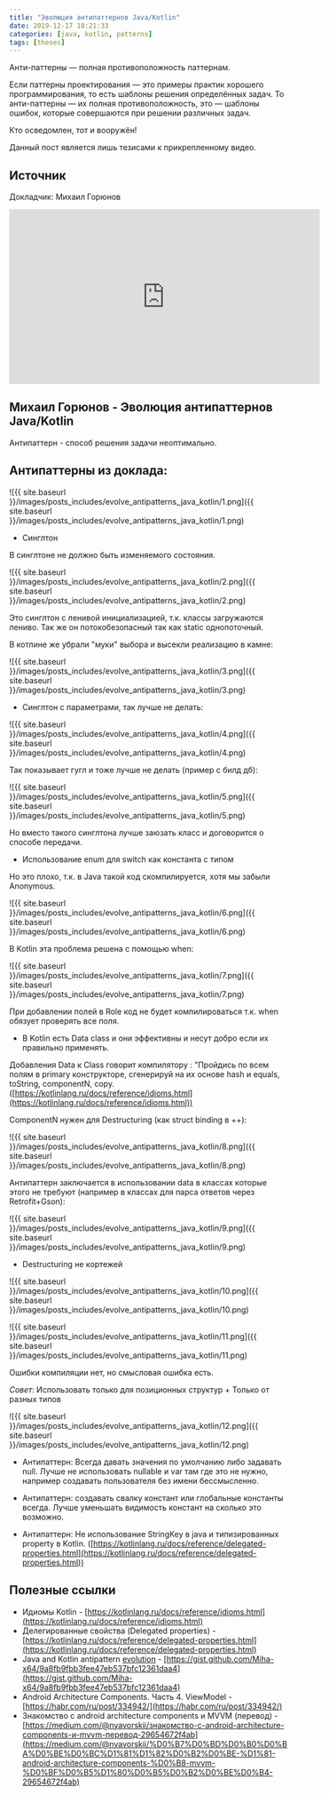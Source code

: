 ```yaml
---
title: "Эволюция антипаттернов Java/Kotlin"
date: 2019-12-17 18:21:33
categories: [java, kotlin, patterns]
tags: [theses]
---
```


Анти-паттерны — полная противоположность паттернам.

Если паттерны проектирования — это примеры практик хорошего программирования, то есть шаблоны решения определённых задач. То анти-паттерны — их полная противоположность, это — шаблоны ошибок, которые совершаются при решении различных задач.

Кто осведомлен, тот и вооружён!

Данный пост является лишь тезисами к прикрепленному видео.

## Источник

Докладчик: Михаил Горюнов

<div class="videoWrapper">
    <iframe width="560" height="315" src="https://www.youtube.com/embed/7be-l64jgTc" frameborder="0" allow="accelerometer; autoplay; encrypted-media; gyroscope; picture-in-picture" allowfullscreen></iframe>
</div>

## Михаил Горюнов - Эволюция антипаттернов Java/Kotlin

Антипаттерн - способ решения задачи неоптимально.

## Антипаттерны из доклада:

![{{ site.baseurl }}/images/posts_includes/evolve_antipatterns_java_kotlin/1.png]({{ site.baseurl }}/images/posts_includes/evolve_antipatterns_java_kotlin/1.png)

- Синглтон

В синглтоне не должно быть изменяемого состояния.

![{{ site.baseurl }}/images/posts_includes/evolve_antipatterns_java_kotlin/2.png]({{ site.baseurl }}/images/posts_includes/evolve_antipatterns_java_kotlin/2.png)

Это синглтон с ленивой инициализацией, т.к. классы загружаются лениво. Так же он потокобезопасный так как static однопоточный.

В котлине же убрали "муки" выбора и высекли реализацию в камне:

![{{ site.baseurl }}/images/posts_includes/evolve_antipatterns_java_kotlin/3.png]({{ site.baseurl }}/images/posts_includes/evolve_antipatterns_java_kotlin/3.png)

- Синглтон с параметрами, так лучше не делать:

![{{ site.baseurl }}/images/posts_includes/evolve_antipatterns_java_kotlin/4.png]({{ site.baseurl }}/images/posts_includes/evolve_antipatterns_java_kotlin/4.png)

Так показывает гугл и тоже лучше не делать (пример с билд дб):

![{{ site.baseurl }}/images/posts_includes/evolve_antipatterns_java_kotlin/5.png]({{ site.baseurl }}/images/posts_includes/evolve_antipatterns_java_kotlin/5.png)

Но вместо такого синглтона лучше заюзать класс и договорится о способе передачи.

- Использование enum для switch как константа с типом

Но это плохо, т.к. в Java такой код скомпилируется, хотя мы забыли Anonymous.

![{{ site.baseurl }}/images/posts_includes/evolve_antipatterns_java_kotlin/6.png]({{ site.baseurl }}/images/posts_includes/evolve_antipatterns_java_kotlin/6.png)

В Kotlin эта проблема решена с помощью when:

![{{ site.baseurl }}/images/posts_includes/evolve_antipatterns_java_kotlin/7.png]({{ site.baseurl }}/images/posts_includes/evolve_antipatterns_java_kotlin/7.png)

При добавлении полей в Role код не будет компилироваться т.к. when обязует проверять все поля.

- В Kotlin есть Data class и они эффективны и несут добро если их правильно применять.

Добавления Data к Class говорит компилятору : "Пройдись по всем полям в primary конструкторе, сгенерируй на их основе hash и equals, toString, componentN, copy. ([https://kotlinlang.ru/docs/reference/idioms.html](https://kotlinlang.ru/docs/reference/idioms.html))

ComponentN нужен для Destructuring (как struct binding в ++):

![{{ site.baseurl }}/images/posts_includes/evolve_antipatterns_java_kotlin/8.png]({{ site.baseurl }}/images/posts_includes/evolve_antipatterns_java_kotlin/8.png)

Антипаттерн заключается в использовании data в классах которые этого не требуют (например в классах для парса ответов через Retrofit+Gson):

![{{ site.baseurl }}/images/posts_includes/evolve_antipatterns_java_kotlin/9.png]({{ site.baseurl }}/images/posts_includes/evolve_antipatterns_java_kotlin/9.png)

- Destructuring не кортежей

![{{ site.baseurl }}/images/posts_includes/evolve_antipatterns_java_kotlin/10.png]({{ site.baseurl }}/images/posts_includes/evolve_antipatterns_java_kotlin/10.png)

![{{ site.baseurl }}/images/posts_includes/evolve_antipatterns_java_kotlin/11.png]({{ site.baseurl }}/images/posts_includes/evolve_antipatterns_java_kotlin/11.png)

Ошибки компиляции нет, но смысловая ошибка есть.

*Совет*: Использовать только для позиционных структур + Только от разных типов

![{{ site.baseurl }}/images/posts_includes/evolve_antipatterns_java_kotlin/12.png]({{ site.baseurl }}/images/posts_includes/evolve_antipatterns_java_kotlin/12.png)

- Антипаттерн: Всегда давать значения по умолчанию либо задавать null. Лучше не использовать nullable и var там где это не нужно, например создавать пользователя без имени бессмысленно.

- Антипаттерн: создавать свалку констант или глобальные константы всегда. Лучше уменьшать видимость констант на сколько это возможно.

- Антипаттерн: Не использование StringKey в java и типизированных property в Kotlin. ([https://kotlinlang.ru/docs/reference/delegated-properties.html](https://kotlinlang.ru/docs/reference/delegated-properties.html))

## Полезные ссылки

- Идиомы Kotlin - [https://kotlinlang.ru/docs/reference/idioms.html](https://kotlinlang.ru/docs/reference/idioms.html)
- Делегированные свойства (Delegated properties) - [https://kotlinlang.ru/docs/reference/delegated-properties.html](https://kotlinlang.ru/docs/reference/delegated-properties.html)
- Java and Kotlin antipattern [evolution](http://evolution.md/) - [https://gist.github.com/Miha-x64/9a8fb9fbb3fee47eb537bfc12361daa4](https://gist.github.com/Miha-x64/9a8fb9fbb3fee47eb537bfc12361daa4)
- Android Architecture Components. Часть 4. ViewModel - [https://habr.com/ru/post/334942/](https://habr.com/ru/post/334942/)
- Знакомство с android architecture components и MVVM (перевод) - [https://medium.com/@nyavorskii/знакомство-с-android-architecture-components-и-mvvm-перевод-29654672f4ab](https://medium.com/@nyavorskii/%D0%B7%D0%BD%D0%B0%D0%BA%D0%BE%D0%BC%D1%81%D1%82%D0%B2%D0%BE-%D1%81-android-architecture-components-%D0%B8-mvvm-%D0%BF%D0%B5%D1%80%D0%B5%D0%B2%D0%BE%D0%B4-29654672f4ab)
